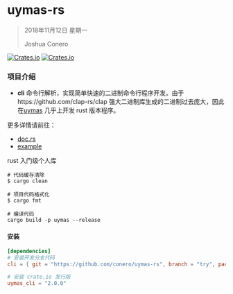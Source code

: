 # uymas-rs

> 2018年11月12日 星期一
>
> Joshua  Conero



[![Crates.io](https://img.shields.io/crates/v/uymas_cli?style=flat-square)](https://crates.io/crates/uymas_cli)
[![Crates.io](https://img.shields.io/crates/d/uymas_cli?style=flat-square)](https://crates.io/crates/uymas_cli)



### 项目介绍

- **cli**  命令行解析，实现简单快速的二进制命令行程序开发。由于https://github.com/clap-rs/clap 强大二进制库生成的二进制过去庞大，因此在[uymas](https://github.com/conero/uymas) 几乎上开发 rust 版本程序。



更多详情请前往：

- [doc.rs](https://crates.io/crates/uymas_cli)
- [example](https://gitee.com/conero/uymas-rs/tree/example/)



rust 入门级个人库

```shell
# 代码缓存清除
$ cargo clean

# 项目代码格式化
$ cargo fmt

# 编译代码
cargo build -p uymas --release
```





#### 安装

```toml
[dependencies]
# 安装开发分支代码
cli = { git = "https://github.com/conero/uymas-rs", branch = "try", package="uymas_cli" }

# 安装 crate.io 发行版
uymas_cli = "2.0.0"
```




